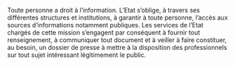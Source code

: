 Toute personne a droit à l’information.
L’Etat s’oblige, à travers ses différentes structures et institutions, à garantir à toute personne, l’accès aux sources d’informations notamment publiques.
Les services de l’Etat chargés de cette mission s’engagent par conséquent à fournir tout renseignement, à communiquer tout document et à veiller à faire constituer, au besoin, un dossier de presse à mettre à la disposition des professionnels sur tout sujet intéressant légitimement le public.